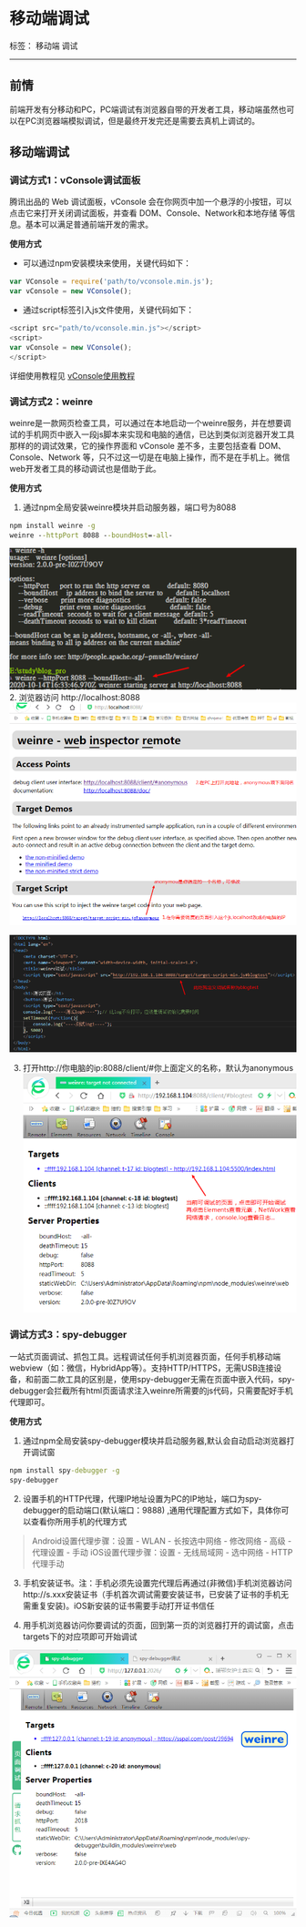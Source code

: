# 移动端调试

标签： 移动端 调试

---

## 前情
前端开发有分移动和PC，PC端调试有浏览器自带的开发者工具，移动端虽然也可以在PC浏览器端模拟调试，但是最终开发完还是需要去真机上调试的。

## 移动端调试

### 调试方式1：vConsole调试面板
腾讯出品的 Web 调试面板，vConsole 会在你网页中加一个悬浮的小按钮，可以点击它来打开关闭调试面板，并查看 DOM、Console、Network和本地存储 等信息。基本可以满足普通前端开发的需求。

**使用方式**

* 可以通过npm安装模块来使用，关键代码如下：
``` js
var VConsole = require('path/to/vconsole.min.js');
var vConsole = new VConsole();
```
* 通过script标签引入js文件使用，关键代码如下：
``` js
<script src="path/to/vconsole.min.js"></script>
<script>
var vConsole = new VConsole();
</script>
```
详细使用教程见 [vConsole使用教程](https://github.com/Tencent/vConsole/blob/dev/doc/tutorial_CN.md)
### 调试方式2：weinre
weinre是一款网页检查工具，可以通过在本地启动一个weinre服务，并在想要调试的手机网页中嵌入一段js脚本来实现和电脑的通信，已达到类似浏览器开发工具那样的的调试效果，它的操作界面和 vConsole 差不多，主要包括查看 DOM、Console、Network 等，只不过这一切是在电脑上操作，而不是在手机上。微信web开发者工具的移动调试也是借助于此。

**使用方式**
1. 通过npm全局安装weinre模块并启动服务器，端口号为8088
``` cmd
npm install weinre -g
weinre --httpPort 8088 --boundHost=-all-
```
![cmd_img](.\cmd_img.png)
2. 浏览器访问 http://localhost:8088
    ![weinre_server](.\weinre_server.png)

  ![html_index](.\html_index.png)

3. 打开http://你电脑的ip:8088/client/#你上面定义的名称，默认为anonymous
    ![debug](.\debug.png)

### 调试方式3：spy-debugger

   一站式页面调试、抓包工具。远程调试任何手机浏览器页面，任何手机移动端webview（如：微信，HybridApp等）。支持HTTP/HTTPS，无需USB连接设备，和前面二款工具的区别是，使用spy-debugger无需在页面中嵌入代码，spy-debugger会拦截所有html页面请求注入weinre所需要的js代码，只需要配好手机代理即可。 

**使用方式**

1. 通过npm全局安装spy-debugger模块并启动服务器,默认会自动启动浏览器打开调试窗

``` cmd
npm install spy-debugger -g
spy-debugger
```

2.  设置手机的HTTP代理，代理IP地址设置为PC的IP地址，端口为spy-debugger的启动端口(默认端口：9888) ,通用代理配置方式如下，具体你可以查看你所用手机的代理方式

   > Android设置代理步骤：设置 - WLAN - 长按选中网络 - 修改网络 - 高级 - 代理设置 - 手动
   > iOS设置代理步骤：设置 - 无线局域网 - 选中网络 - HTTP代理手动

   

3. 手机安装证书。注：手机必须先设置完代理后再通过(非微信)手机浏览器访问http://s.xxx安装证书（手机首次调试需要安装证书，已安装了证书的手机无需重复安装)。iOS新安装的证书需要手动打开证书信任 

4.  用手机浏览器访问你要调试的页面，回到第一页的浏览器打开的调试窗，点击targets下的对应项即可开始调试

   <img src=".\spy-debugger界面.png" alt="spy-debugger界面" style="zoom:80%;" />
